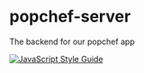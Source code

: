 # popchef-server
The backend for our popchef app

[![JavaScript Style Guide](https://img.shields.io/badge/code_style-standard-brightgreen.svg)](https://standardjs.com)

